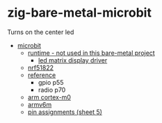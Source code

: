 # zig-bare-metal-microbit

Turns on the center led

* [microbit](https://tech.microbit.org/)
    * [runtime - not used in this bare-metal project](https://lancaster-university.github.io/microbit-docs/#)
        * [led matrix display driver](https://github.com/lancaster-university/microbit-dal/blob/master/source/drivers/MicroBitDisplay.cpp)
    * [nrf51822](https://infocenter.nordicsemi.com/pdf/nRF51822_PS_v3.1.pdf)
    * [reference](https://infocenter.nordicsemi.com/pdf/nRF51_RM_v1.1.pdf)
        * gpio p55
        * radio p70
    * [arm cortex-m0](https://developer.arm.com/ip-products/processors/cortex-m/cortex-m0)
    * [armv6m](https://static.docs.arm.com/ddi0419/e/DDI0419E_armv6m_arm.pdf?_ga=2.152616249.101383920.1573135559-619929151.1573135559)
    * [pin assignments (sheet 5)](https://github.com/bbcmicrobit/hardware/blob/master/SCH_BBC-Microbit_V1.3B.pdf)
